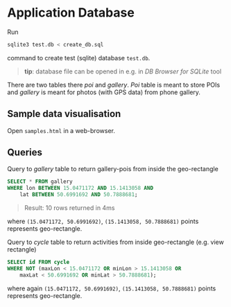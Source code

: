 # Application Database

Run

```bash
sqlite3 test.db < create_db.sql
```

command to create test (sqlite) database `test.db`.

> **tip**: database file can be opened in e.g. in *DB Browser for SQLite* tool

There are two tables there *poi* and *gallery*. *Poi* table is meant to store POIs and *gallery* is meant for photos (with GPS data) from phone gallery.

## Sample data visualisation

Open `samples.html` in a web-browser.

## Queries

Query to *gallery* table to return gallery-pois from inside the geo-rectangle

```sql
SELECT * FROM gallery
WHERE lon BETWEEN 15.0471172 AND 15.1413058 AND
	lat BETWEEN 50.6991692 AND 50.7888681;
```

> Result: 10 rows returned in 4ms

where `(15.0471172, 50.6991692)`, `(15.1413058, 50.7888681)` points represents geo-rectangle.


Query to *cycle* table to return activities from inside geo-rectangle (e.g. view rectangle)

```sql
SELECT id FROM cycle
WHERE NOT (maxLon < 15.0471172 OR minLon > 15.1413058 OR 
	maxLat < 50.6991692 OR minLat > 50.7888681);
```

where again `(15.0471172, 50.6991692)`, `(15.1413058, 50.7888681)` points represents geo-rectangle.
